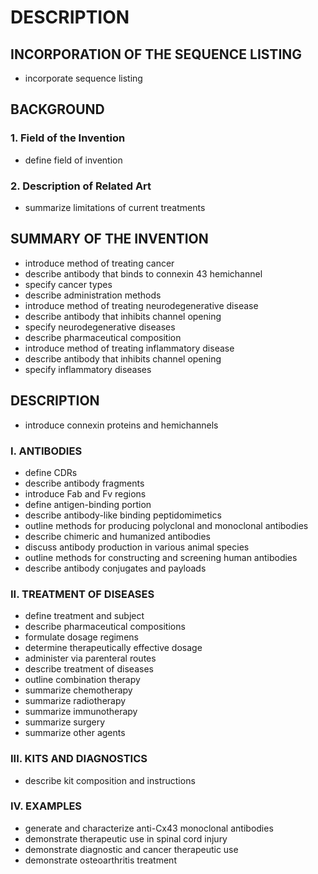# DESCRIPTION

## INCORPORATION OF THE SEQUENCE LISTING

- incorporate sequence listing

## BACKGROUND

### 1. Field of the Invention

- define field of invention

### 2. Description of Related Art

- summarize limitations of current treatments

## SUMMARY OF THE INVENTION

- introduce method of treating cancer
- describe antibody that binds to connexin 43 hemichannel
- specify cancer types
- describe administration methods
- introduce method of treating neurodegenerative disease
- describe antibody that inhibits channel opening
- specify neurodegenerative diseases
- describe pharmaceutical composition
- introduce method of treating inflammatory disease
- describe antibody that inhibits channel opening
- specify inflammatory diseases

## DESCRIPTION

- introduce connexin proteins and hemichannels

### I. ANTIBODIES

- define CDRs
- describe antibody fragments
- introduce Fab and Fv regions
- define antigen-binding portion
- describe antibody-like binding peptidomimetics
- outline methods for producing polyclonal and monoclonal antibodies
- describe chimeric and humanized antibodies
- discuss antibody production in various animal species
- outline methods for constructing and screening human antibodies
- describe antibody conjugates and payloads

### II. TREATMENT OF DISEASES

- define treatment and subject
- describe pharmaceutical compositions
- formulate dosage regimens
- determine therapeutically effective dosage
- administer via parenteral routes
- describe treatment of diseases
- outline combination therapy
- summarize chemotherapy
- summarize radiotherapy
- summarize immunotherapy
- summarize surgery
- summarize other agents

### III. KITS AND DIAGNOSTICS

- describe kit composition and instructions

### IV. EXAMPLES

- generate and characterize anti-Cx43 monoclonal antibodies
- demonstrate therapeutic use in spinal cord injury
- demonstrate diagnostic and cancer therapeutic use
- demonstrate osteoarthritis treatment

